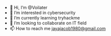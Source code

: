 - 👋 Hi, I’m @Voilater
- 👀 I’m interested in cybersecurity
- 🌱 I’m currently learning tryhackme
- 💞️ I’m looking to collaborate on IT field
- 📫 How to reach me jayajacob1980@gmail.com

<!---
Voilater/Voilater is a ✨ special ✨ repository because its `README.md` (this file) appears on your GitHub profile.
You can click the Preview link to take a look at your changes.
--->
